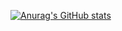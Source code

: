 [![Anurag's GitHub stats](https://github-readme-stats.vercel.app/api?username=joshclone)](https://github.com/anuraghazra/github-readme-stats)
